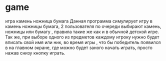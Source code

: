 # game
игра камень ножница бумага
Данная программа симулирует игру в камень ножницы бумага, 2 пользователя по очереди выбирают камень, ножницы или бумагу , правила такие же как и в обычной детской игре.
Так же, при выборе одного из предметов каждому игроку нужно будет вписать свой имя или ник, во время игры , что бы победитель появился в на главном экране, где можно будет
заного начать играть, просто нажав снизу кнопку играть.
